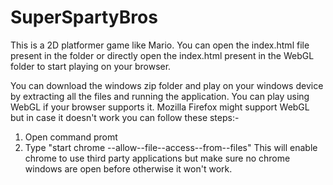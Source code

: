 # SuperSpartyBros

This is a 2D platformer game like Mario.
You can open the index.html file present in the folder or directly open the index.html present in the WebGL folder to start playing on your browser.

You can download the windows zip folder and play on your windows device by extracting all the files and running the application.
You can play using WebGL if your browser supports it.
Mozilla Firefox might support WebGL but in case it doesn't work you can follow these steps:-

1. Open command promt
2. Type "start chrome --allow--file--access--from--files" 
   This will enable chrome to use third party applications but make sure no chrome windows are open before otherwise it won't work.
